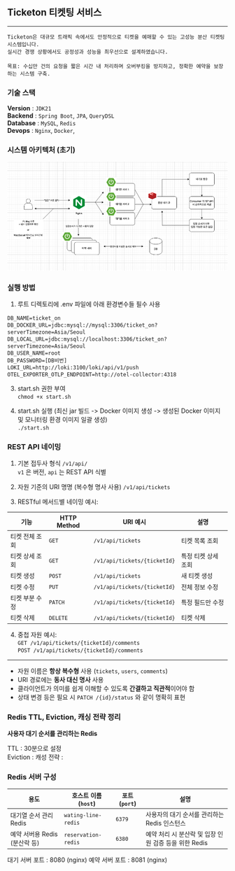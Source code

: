 ## Ticketon 티켓팅 서비스

----

```
Ticketon은 대규모 트래픽 속에서도 안정적으로 티켓을 예매할 수 있는 고성능 분산 티켓팅 시스템입니다.
실시간 경쟁 상황에서도 공정성과 성능을 최우선으로 설계하였습니다.

목표: 수십만 건의 요청을 짧은 시간 내 처리하며 오버부킹을 방지하고, 정확한 예약을 보장하는 시스템 구축.
```


### 기술 스택  

**Version** : `JDK21`  
**Backend** : `Spring Boot`, `JPA`, `QueryDSL`  
**Database** : `MySQL`, `Redis`  
**Devops** : `Nginx`, `Docker`,



### 시스템 아키텍처 (초기)

![티켓팅 시스템 아키텍처](./flow.png)



### 실행 방법

1. 루트 디렉토리에 .env 파일에 아래 환경변수들 필수 사용  

```
DB_NAME=ticket_on
DB_DOCKER_URL=jdbc:mysql://mysql:3306/ticket_on?serverTimezone=Asia/Seoul
DB_LOCAL_URL=jdbc:mysql://localhost:3306/ticket_on?serverTimezone=Asia/Seoul
DB_USER_NAME=root
DB_PASSWORD=[DB비번]
LOKI_URL=http://loki:3100/loki/api/v1/push
OTEL_EXPORTER_OTLP_ENDPOINT=http://otel-collector:4318
```

3. start.sh 권한 부여  
`chmod +x start.sh`

4. start.sh 실행 (최신 jar 빌드 -> Docker 이미지 생성 -> 생성된 Docker 이미지 및 모니터링 환경 이미지 일괄 생성)  
`./start.sh`


### REST API 네이밍 

1. 기본 접두사 형식 `/v1/api/`  
   `v1` 은 버전, `api` 는 REST API 식별 


2. 자원 기준의 URI 명명 (복수형 명사 사용) `/v1/api/tickets`  


3. RESTful 메서드별 네이밍 예시:

| 기능           | HTTP Method | URI 예시                          | 설명                        |
|----------------|-------------|-----------------------------------|-----------------------------|
| 티켓 전체 조회 | `GET`       | `/v1/api/tickets`                | 티켓 목록 조회              |
| 티켓 상세 조회 | `GET`       | `/v1/api/tickets/{ticketId}`     | 특정 티켓 상세 조회         |
| 티켓 생성      | `POST`      | `/v1/api/tickets`                | 새 티켓 생성                |
| 티켓 수정      | `PUT`       | `/v1/api/tickets/{ticketId}`     | 전체 정보 수정              |
| 티켓 부분 수정 | `PATCH`     | `/v1/api/tickets/{ticketId}`     | 특정 필드만 수정            |
| 티켓 삭제      | `DELETE`    | `/v1/api/tickets/{ticketId}`     | 티켓 삭제                   |


4. 중첩 자원 예시:  
   `GET /v1/api/tickets/{ticketId}/comments`  
   `POST /v1/api/tickets/{ticketId}/comments`

---

- 자원 이름은 **항상 복수형** 사용 (`tickets`, `users`, `comments`)
- URI 경로에는 **동사 대신 명사** 사용
- 클라이언트가 의미를 쉽게 이해할 수 있도록 **간결하고 직관적**이어야 함
- 상태 변경 등은 필요 시 `PATCH /{id}/status` 와 같이 명확히 표현



### Redis TTL, Eviction, 캐싱 전략 정리

**사용자 대기 순서를 관리하는 Redis**

TTL : 30분으로 설정  
Eviction : 
캐성 전략 :  

### Redis 서버 구성

| 용도                           | 호스트 이름 (`host`)     | 포트 (`port`) | 설명                                              |
|--------------------------------|---------------------------|----------------|----------------------------------------------------|
| 대기열 순서 관리 Redis         | `wating-line-redis`       | `6379`         | 사용자의 대기 순서를 관리하는 Redis 인스턴스   |
| 예약 서버용 Redis (분산락 등) | `reservation-redis`       | `6380`         | 예약 처리 시 분산락 및 입장 인원 검증 등을 위한 Redis |


대기 서버 포트 : 8080 (nginx)
예약 서버 포트 : 8081 (nginx)